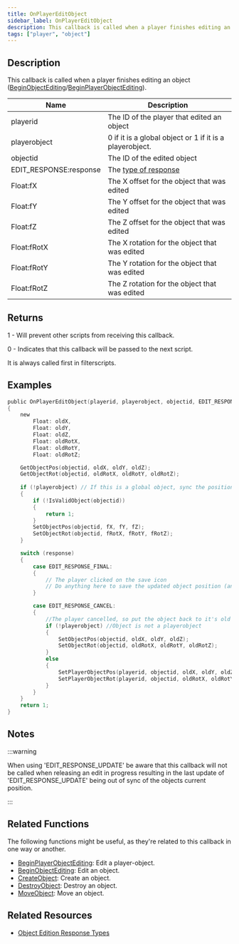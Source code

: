 ```yaml
---
title: OnPlayerEditObject
sidebar_label: OnPlayerEditObject
description: This callback is called when a player finishes editing an object (BeginObjectEditing/BeginPlayerObjectEditing).
tags: ["player", "object"]
---
```


## Description

This callback is called when a player finishes editing an object ([BeginObjectEditing](../functions/BeginObjectEditing)/[BeginPlayerObjectEditing](../functions/BeginPlayerObjectEditing)).

| Name                   | Description                                                     |
|------------------------|-----------------------------------------------------------------|
| playerid               | The ID of the player that edited an object                      |
| playerobject           | 0 if it is a global object or 1 if it is a playerobject.        |
| objectid               | The ID of the edited object                                     |
| EDIT_RESPONSE:response | The [type of response](../resources/objecteditionresponsetypes) |
| Float:fX               | The X offset for the object that was edited                     |
| Float:fY               | The Y offset for the object that was edited                     |
| Float:fZ               | The Z offset for the object that was edited                     |
| Float:fRotX            | The X rotation for the object that was edited                   |
| Float:fRotY            | The Y rotation for the object that was edited                   |
| Float:fRotZ            | The Z rotation for the object that was edited                   |

## Returns

1 - Will prevent other scripts from receiving this callback.

0 - Indicates that this callback will be passed to the next script.

It is always called first in filterscripts.

## Examples

```c
public OnPlayerEditObject(playerid, playerobject, objectid, EDIT_RESPONSE:response, Float:fX, Float:fY, Float:fZ, Float:fRotX, Float:fRotY, Float:fRotZ)
{
    new
        Float: oldX,
        Float: oldY,
        Float: oldZ,
        Float: oldRotX,
        Float: oldRotY,
        Float: oldRotZ;

    GetObjectPos(objectid, oldX, oldY, oldZ);
    GetObjectRot(objectid, oldRotX, oldRotY, oldRotZ);
    
    if (!playerobject) // If this is a global object, sync the position for other players
    {
        if (!IsValidObject(objectid))
        {
            return 1;
        }
        SetObjectPos(objectid, fX, fY, fZ);
        SetObjectRot(objectid, fRotX, fRotY, fRotZ);
    }

    switch (response)
    {
        case EDIT_RESPONSE_FINAL:
        {
            // The player clicked on the save icon
            // Do anything here to save the updated object position (and rotation)
        }

        case EDIT_RESPONSE_CANCEL:
        {
            //The player cancelled, so put the object back to it's old position
            if (!playerobject) //Object is not a playerobject
            {
                SetObjectPos(objectid, oldX, oldY, oldZ);
                SetObjectRot(objectid, oldRotX, oldRotY, oldRotZ);
            }
            else
            {
                SetPlayerObjectPos(playerid, objectid, oldX, oldY, oldZ);
                SetPlayerObjectRot(playerid, objectid, oldRotX, oldRotY, oldRotZ);
            }
        }
    }
    return 1;
}
```

## Notes

:::warning

When using 'EDIT_RESPONSE_UPDATE' be aware that this callback will not be called when releasing an edit in progress resulting in the last update of 'EDIT_RESPONSE_UPDATE' being out of sync of the objects current position.

:::

## Related Functions

The following functions might be useful, as they're related to this callback in one way or another. 

- [BeginPlayerObjectEditing](../functions/BeginPlayerObjectEditing): Edit a player-object.
- [BeginObjectEditing](../functions/BeginObjectEditing): Edit an object.
- [CreateObject](../functions/CreateObject): Create an object.
- [DestroyObject](../functions/DestroyObject): Destroy an object.
- [MoveObject](../functions/MoveObject): Move an object.

## Related Resources

- [Object Edition Response Types](../resources/objecteditionresponsetypes)
